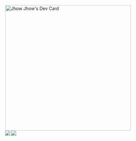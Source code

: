 <div>
<a href="https://app.daily.dev/JhonkBR"><img src="https://api.daily.dev/devcards/63152659dac04d05b4ff8c0e31780bfc.png?r=kc3" width="400" alt="Jhow Jhow's Dev Card"/></a>

<div>
  <div>
    <img align="left" src="https://github-readme-stats.vercel.app/api?username=JhonkBR&show_icons=true&theme=dracula&count_private=true" />
  </div>
  <div>
    <img align="left" src="https://github-readme-stats.vercel.app/api/top-langs/?username=JhonkBR&layout=compact&theme=dracula&count_private=true" />
  </div>
</div>
</div>
